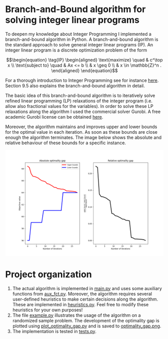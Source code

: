 # Branch-and-Bound algorithm for solving integer linear programs

To deepen my knowledge about Integer Programming I implemented a branch-and-bound algorithm in Python. A branch-and-bound algorithm is the standard approach to solve general integer linear programs (IP). 
An integer linear program is a discrete optimization problem of the form

$$\begin{equation} \tag{IP}
    \begin{aligned} 
        \text{maximize} \quad    & c^\top x \\
        \text{subject to} \quad  & Ax <= b \\
                                 & x \geq 0 \\
                                 & x \in \mathbb{Z}^n .
    \end{aligned}
\end{equation}$$

For a thorough introduction to Integer Programming see for instance [here](https://web.mit.edu/15.053/www/AMP-Chapter-09.pdf). Section 9.5 also explains the branch-and-bound algorithm in detail. 

The basic idea of this branch-and-bound algorithm is to iteratively solve refined linear programming (LP) relaxations of the integer program (i.e. allow also fractional values for the variables). In order to solve these LP relaxations along the algorithm I used the commercial solver Gurobi. A free academic Gurobi license can be obtained [here](https://www.gurobi.com/academia/academic-program-and-licenses/).

Moreover, the algorithm maintains and improves upper and lower bounds for the optimal value in each iteration. As soon as these bounds are close enough the algorithm terminates. The image below shows the absolute and relative behaviour of these bounds for a specific instance. 

![](/optimality_gap.png)


# Project organization
1. The actual algorithm is implemented in [main.py](/main.py) and uses some auxiliary functions from [aux_fct.py](/aux_fct.py). Moreover, the algorithm requires several user-defined heuristics to make certain decisions along the algorithm. These are implemented in [heuristics.py](/heuristics.py). Feel free to modify these heuristics for your own purposes!
2. The file [example.py](/example.py) illustrates the usage of the algorithm on a randomized sample problem. The development of the optimality gap is plotted using [plot_optimality_gap.py](/plot_optimality_gap.py) and is saved to [optimality_gap.png](/optimality_gap.png).
3. The implementation is tested in [tests.py](/tests.py).


